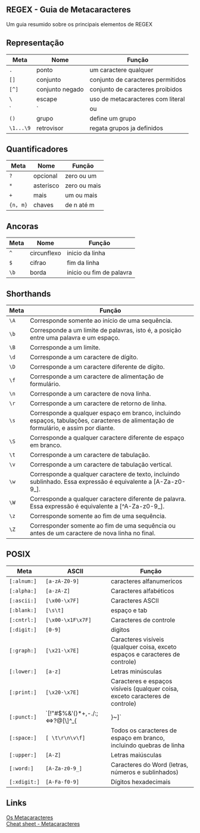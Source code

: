 ## REGEX - Guia de Metacaracteres
 Um guia resumido sobre os principais elementos de REGEX


## Representação

Meta | Nome | Função
--- | --- | ---
`.` | ponto | um caractere qualquer
`[]` | conjunto | conjunto de caracteres permitidos
`[^]` | conjunto negado | conjunto de caracteres proibidos
`\` | escape | uso de metacaracteres com literal
`|` | ou | operação ou
`()` | grupo | define um grupo
`\1...\9` | retrovisor | regata grupos ja definidos


## Quantificadores

Meta | Nome | Função
--- | --- | ---
`?` | opcional | zero ou um
`*` | asterisco | zero ou mais
`+` | mais | um ou mais
`{n, m}` | chaves | de n até m


##  Ancoras

Meta | Nome | Função
--- | --- | ---
`^` | circunflexo | inicio da linha
`$` | cifrao | fim da linha
`\b` | borda | inicio ou fim de palavra


## Shorthands

Meta | Função
--- | ---
`\A` | Corresponde somente ao início de uma sequência.
`\b` | Corresponde a um limite de palavras, isto é, a posição entre uma palavra e um espaço.
`\B` | Corresponde a um limite.
`\d` | Corresponde a um caractere de dígito.
`\D` | Corresponde a um caractere diferente de dígito.
`\f` | Corresponde a um caractere de alimentação de formulário.
`\n` | Corresponde a um caractere de nova linha.
`\r` | Corresponde a um caractere de retorno de linha.
`\s` | Corresponde a qualquer espaço em branco, incluindo espaços, tabulações, caracteres de alimentação de formulário, e assim por diante.
`\S` | Corresponde a qualquer caractere diferente de espaço em branco.
`\t` | Corresponde a um caractere de tabulação.
`\v` | Corresponde a um caractere de tabulação vertical.
`\w` | Corresponde a qualquer caractere de texto, incluindo sublinhado. Essa expressão é equivalente a [A-Za-z0-9_].
`\W` | Corresponde a qualquer caractere diferente de palavra. Essa expressão é equivalente a [^A-Za-z0-9_].
`\z` | Corresponde somente ao fim de uma sequência.
`\Z` | Corresponder somente ao fim de uma sequência ou antes de um caractere de nova linha no final.


## POSIX

Meta | ASCII |Função
--- | --- | ---
`[:alnum:]` | `[a-zA-Z0-9]` | caracteres alfanumericos
`[:alpha:]` | `[a-zA-Z]` | Caracteres alfabéticos
`[:ascii:]` | `[\x00-\x7F]` | Caracteres ASCII
`[:blank:]` | `[\s\t]` | espaço e tab
`[:cntrl:]` | `[\x00-\x1F\x7F]` | Caracteres de controle
`[:digit:]` | `[0-9]` | digitos
`[:graph:]` | `[\x21-\x7E]` | Caracteres visíveis (qualquer coisa, exceto espaços e caracteres de controle)
`[:lower:]` | `[a-z]` | Letras minúsculas
`[:print:]` | `[\x20-\x7E]` | Caracteres e espaços visíveis (qualquer coisa, exceto caracteres de controle)
`[:punct:]` | `[!"\#$%&'()*+,\-./:;<=>?@\[\\\]^_{|}~]` | Pontuação (e símbolos).
`[:space:]` | `[ \t\r\n\v\f]` | Todos os caracteres de espaço em branco, incluindo quebras de linha
`[:upper:]` | `[A-Z]` | Letras maiúsculas
`[:word:]` | `[A-Za-z0-9_]` | Caracteres do Word (letras, números e sublinhados)
`[:xdigit:]` | `[A-Fa-f0-9]` | Dígitos hexadecimais


## Links

[Os Metacaracteres](https://aurelio.net/regex/guia/metacaracteres.html)  
[Cheat sheet - Metacaracteres](http://www.devfuria.com.br/regex/cheat-sheet-matacaracteres/)
